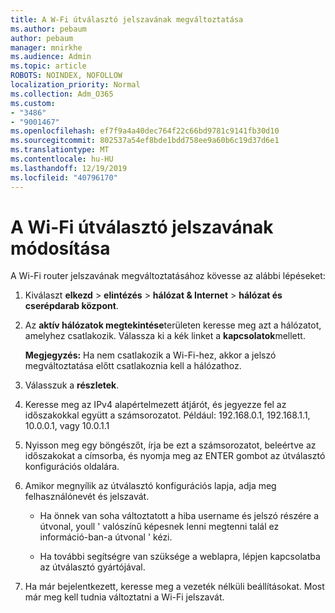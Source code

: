 ```yaml
---
title: A W-Fi útválasztó jelszavának megváltoztatása
ms.author: pebaum
author: pebaum
manager: mnirkhe
ms.audience: Admin
ms.topic: article
ROBOTS: NOINDEX, NOFOLLOW
localization_priority: Normal
ms.collection: Adm_O365
ms.custom:
- "3486"
- "9001467"
ms.openlocfilehash: ef7f9a4a40dec764f22c66bd9781c9141fb30d10
ms.sourcegitcommit: 802537a54ef8bde1bdd758ee9a60b6c19d37d6e1
ms.translationtype: MT
ms.contentlocale: hu-HU
ms.lasthandoff: 12/19/2019
ms.locfileid: "40796170"
---
```

# <a name="change-your-wi-fi-router-password"></a>A Wi-Fi útválasztó jelszavának módosítása

A Wi-Fi router jelszavának megváltoztatásához kövesse az alábbi lépéseket:

1. Kiválaszt **elkezd** > **elintézés** > **hálózat & Internet** > **hálózat és cserépdarab központ**.

2. Az **aktív hálózatok megtekintése**területen keresse meg azt a hálózatot, amelyhez csatlakozik. Válassza ki a kék linket a **kapcsolatok**mellett.<br>

   **Megjegyzés:** Ha nem csatlakozik a Wi-Fi-hez, akkor a jelszó megváltoztatása előtt csatlakoznia kell a hálózathoz.

3. Válasszuk a **részletek**.

4. Keresse meg az IPv4 alapértelmezett átjárót, és jegyezze fel az időszakokkal együtt a számsorozatot. Például: 192.168.0.1, 192.168.1.1, 10.0.0.1, vagy 10.0.1.1

5. Nyisson meg egy böngészőt, írja be ezt a számsorozatot, beleértve az időszakokat a címsorba, és nyomja meg az ENTER gombot az útválasztó konfigurációs oldalára.

6. Amikor megnyílik az útválasztó konfigurációs lapja, adja meg felhasználónevét és jelszavát.<br>
   - Ha önnek van soha változtatott a hiba username és jelszó részére a útvonal, youll ' valószínű képesnek lenni megtenni talál ez információ-ban-a útvonal ' kézi.

   - Ha további segítségre van szüksége a weblapra, lépjen kapcsolatba az útválasztó gyártójával.

7. Ha már bejelentkezett, keresse meg a vezeték nélküli beállításokat. Most már meg kell tudnia változtatni a Wi-Fi jelszavát.

